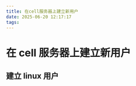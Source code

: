 ```yaml
---
title: 在cell服务器上建立新用户
date: 2025-06-20 12:17:17
tags:
---
```


# 在 cell 服务器上建立新用户

## 建立 linux 用户

<!--more-->
